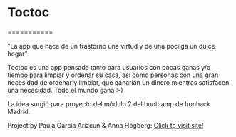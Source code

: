 # Toctoc
===========

"La app que hace de un trastorno una virtud y de una pocilga un dulce hogar"

Toctoc es una app pensada tanto para usuarios con pocas ganas y/o tiempo para limpiar y ordenar su casa, así como personas con una gran necesidad de ordenar y limpiar, que ganarían un dinero mientras satisfacen una necesidad. Todo el mundo gana :-)

La idea surgió para proyecto del módulo 2 del bootcamp de Ironhack Madrid.

Project by Paula García Arizcun & Anna Högberg:
[Click to visit site!](https://toctoccleaner.herokuapp.com/)
